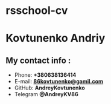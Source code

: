 # rsschool-cv

# Kovtunenko Andriy
## My contact info :
+ Phone: **+380638136414**
+ E-mail: **86kovtunenko@gamil.com**
+ GitHub: **AndreyKovtunenko**
+ Telegram **@AndreyKV86**
